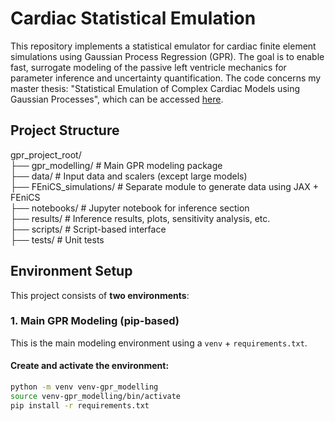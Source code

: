 
# Cardiac Statistical Emulation

This repository implements a statistical emulator for cardiac finite element simulations using Gaussian Process Regression (GPR). The goal is to enable fast, surrogate modeling of the passive left ventricle mechanics for parameter inference and uncertainty quantification. The code concerns my master thesis: "Statistical Emulation of Complex Cardiac Models using Gaussian Processes", which can be accessed [here](https://run.unl.pt/handle/10362/418?subject_page=1).

## Project Structure
gpr_project_root/<br/>
├── gpr_modelling/ # Main GPR modeling package<br/>
├── data/ # Input data and scalers (except large models)<br/>
├── FEniCS_simulations/ # Separate module to generate data using JAX + FEniCS<br/>
├── notebooks/ # Jupyter notebook for inference section<br/>
├── results/ # Inference results, plots, sensitivity analysis, etc.<br/>
├── scripts/ # Script-based interface<br/>
├── tests/ # Unit tests

## Environment Setup

This project consists of **two environments**:

### 1. Main GPR Modeling (pip-based)

This is the main modeling environment using a `venv` + `requirements.txt`.

#### Create and activate the environment:

```bash
python -m venv venv-gpr_modelling
source venv-gpr_modelling/bin/activate
pip install -r requirements.txt
```
